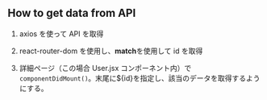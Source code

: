 ## How to get data from API

1. axios を使って API を取得

2. react-router-dom を使用し、**match**を使用して id を取得

3. 詳細ページ（この場合 User.jsx コンポーネント内）で`componentDidMount()`。末尾に\${id}を指定し、該当のデータを取得するようにする。
